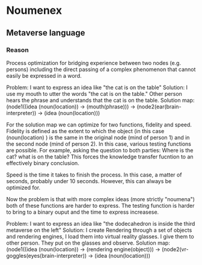 # Noumenex
## Metaverse language

### Reason

Process optimization for bridging experience between two nodes (e.g. persons) including the direct passing of a complex phenomenon that cannot easily be expressed in a word.

Problem: I want to express an idea like "the cat is on the table"
Solution: I use my mouth to utter the words "the cat is on the table." Other person hears the phrase and understands that the cat is on the table.
Solution map:  (node1((idea (noun(location)) -> (mouth(phrase))) -> (node2(ear(brain-interpreter)) -> (idea (noun(location)))

For the solution map we can optimize for two functions, fidelity and speed. Fidelity is defined as the extent to which the object (in this case (noun(location) ) is the same in the original node (mind of person 1) and in the second node (mind of person 2). In this case, various testing functions are possible. For example, asking the question to both parties: Where is the cat?  what is on the table? This forces the knowledge transfer fucntion to an effectively binary conclusion.  

Speed is the time it takes to finish the process. In this case, a matter of seconds, probably under 10 seconds. However, this can always be optimized for.

Now the problem is that with more complex ideas (more strictly "noumena") both of these functions are harder to express. The testing function is harder to bring to a binary ouput and the time to express increasese. 

Problem: I want to express an idea like "the dodecahedron is inside the third metaverse on the left"
Solution: I create Rendering through a set of objects and rendering engines, I load them into virtual reality glasses. I give them to other person. They put on the glasses and observe. 
Solution map:  (node1((idea (noun(location)) -> (rendering engine(object))) -> (node2(vr-goggles(eyes(brain-interpreter)) -> (idea (noun(location)))
